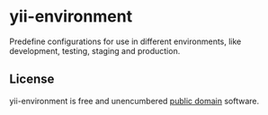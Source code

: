 yii-environment
=========

Predefine configurations for use in different environments, like development, testing, staging and production.


License
-------

yii-environment is free and unencumbered [public domain][Unlicense] software.

[Unlicense]: http://unlicense.org/